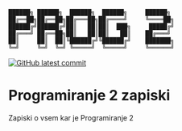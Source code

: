 ```
██████╗ ██████╗  ██████╗  ██████╗     ██████╗       
██╔══██╗██╔══██╗██╔═══██╗██╔════╝     ╚════██╗     
██████╔╝██████╔╝██║   ██║██║  ███╗     █████╔╝     
██╔═══╝ ██╔══██╗██║   ██║██║   ██║    ██╔═══╝      
██║     ██║  ██║╚██████╔╝╚██████╔╝    ███████╗      
╚═╝     ╚═╝  ╚═╝ ╚═════╝  ╚═════╝     ╚══════╝     
```
[![GitHub latest commit](https://github.com/DomenLemut/Faks/tree/main/zapiski/PROG2)](https://github.com/DomenLemut/Faks/tree/main/zapiski/PROG2)
# Programiranje 2 zapiski

Zapiski o vsem kar je Programiranje 2
